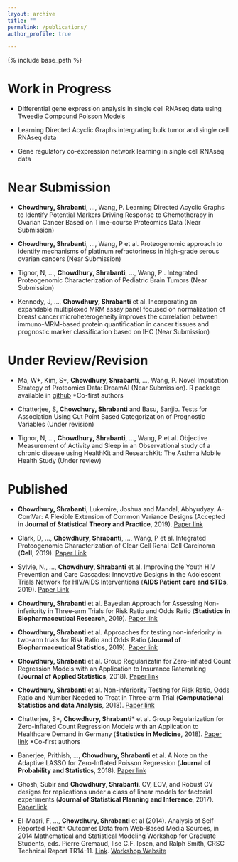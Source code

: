 ```yaml
---
layout: archive
title: ""
permalink: /publications/
author_profile: true

---
```


{% include base_path %}

Work in Progress
======

* Differential gene expression analysis in single cell RNAseq data using Tweedie Compound Poisson Models

* Learning Directed Acyclic Graphs intergrating bulk tumor and single cell RNAseq data

* Gene regulatory co-expression network learning in single cell RNAseq data


Near Submission
======
* **Chowdhury, Shrabanti**, ..., Wang, P. Learning Directed Acyclic Graphs to Identify Potential Markers Driving Response to Chemotherapy in Ovarian Cancer Based on Time-course Proteomics Data (Near Submission)

* **Chowdhury, Shrabanti**, ..., Wang, P et al. Proteogenomic approach to identify mechanisms of platinum refractoriness in high-grade serous ovarian cancers (Near Submission)

* Tignor, N, ..., **Chowdhury, Shrabanti**, ..., Wang, P . Integrated Proteogenomic Characterization of Pediatric Brain Tumors (Near Submission)

* Kennedy, J, ..., **Chowdhury, Shrabanti** et al. Incorporating an expandable multiplexed MRM assay panel focused on normalization of breast cancer microheterogeneity improves the correlation between immuno-MRM-based protein quantification in cancer tissues and prognostic marker classification based on IHC (Near Submission)


Under Review/Revision
======

* Ma, W\*, Kim, S\*, **Chowdhury, Shrabanti**, ..., Wang, P. Novel Imputation Strategy of Proteomics Data: DreamAI (Near Submission). R package available in [github](https://github.com/WangLab-MSSM/DreamAI) 
\*Co-first authors

* Chatterjee, S, **Chowdhury, Shrabanti** and Basu, Sanjib. Tests for Association Using Cut Point Based Categorization of Prognostic Variables (Under revision)
           
* Tignor, N, ..., **Chowdhury, Shrabanti**, ..., Wang, P et al. Objective Measurement of Activity and Sleep in an Observational study of a chronic disease using HealthKit and ResearchKit: The Asthma Mobile Health Study (Under review)


Published
======
* **Chowdhury, Shrabanti**, Lukemire, Joshua and Mandal, Abhyudyay. A-ComVar: A Flexible Extension of Common Variance Designs (Accepted  in **Journal of Statistical Theory and Practice**, 2019). [Paper link](https://arxiv.org/abs/1904.02597)

* Clark, D, ..., **Chowdhury, Shrabanti**, ..., Wang, P et al. Integrated Proteogenomic Characterization of Clear Cell Renal Cell Carcinoma (**Cell**, 2019). [Paper Link](https://www.cell.com/cell/fulltext/S0092-8674(19)31123-7?rss=yes)  

* Sylvie, N., ..., **Chowdhury, Shrabanti** et al. Improving the Youth HIV Prevention and Care Cascades: Innovative Designs in the Adolescent Trials Network for HIV/AIDS Interventions (**AIDS Patient care and STDs**, 2019). [Paper Link](https://www.liebertpub.com/doi/full/10.1089/apc.2019.0095) 

* **Chowdhury, Shrabanti** et al. Bayesian Approach for Assessing Non-inferiority in Three-arm Trials for Risk Ratio and Odds Ratio (**Statistics in Biopharmaceutical Research**, 2019). [Paper link](https://amstat.tandfonline.com/doi/full/10.1080/19466315.2018.1554504)
			
* **Chowdhury, Shrabanti** et al. Approaches for testing non-inferiority in two-arm trials for Risk Ratio and Odds Ratio (**Journal of Biopharmaceutical Statistics**, 2019). [Paper link](https://www.tandfonline.com/doi/abs/10.1080/10543406.2019.1572616)
			
		 		
* **Chowdhury, Shrabanti** et al. Group Regularizatin for Zero-inflated Count Regression Models with an Application to Insurance Ratemaking (**Journal of Applied Statistics**, 2018). [Paper link](https://www.tandfonline.com/doi/abs/10.1080/02664763.2018.1555232)
		 
			
* **Chowdhury, Shrabanti** et al. Non-inferiority Testing for Risk Ratio, Odds Ratio and Number Needed to Treat in Three-arm Trial (**Computational Statistics and data Analysis**, 2018). [Paper link](https://www.sciencedirect.com/science/article/pii/S0167947318302019)
			
* Chatterjee, S\*, **Chowdhury, Shrabanti**\* et al. Group Regularization for Zero-inflated Count Regression Models with an Application to Healthcare Demand in Germany (**Statistics in Medicine**, 2018). [Paper link](https://onlinelibrary.wiley.com/doi/abs/10.1002/sim.7804)
\*Co-first authors
			

* Banerjee, Prithish, ..., **Chowdhury, Shrabanti** et al. A Note on the Adaptive LASSO for Zero-Inflated Poisson Regression (**Journal of Probability and Statistics**, 2018). [Paper link](https://www.hindawi.com/journals/jps/2018/2834183/abs/)
			
* Ghosh, Subir and **Chowdhury, Shrabanti**. CV, ECV, and Robust CV designs for replications under a class of linear models for factorial experiments (**Journal of Statistical Planning and Inference**, 2017). [Paper link](https://www.sciencedirect.com/science/article/pii/S0378375817300393)

* El-Masri, F, ..., **Chowdhury, Shrabanti** et al (2014).  Analysis of Self-Reported Health Outcomes Data from Web-Based Media Sources, in 2014 Mathematical and Statistical Modeling Workshop for Graduate Students, eds. Pierre Gremaud, Ilse C.F. Ipsen, and Ralph Smith, CRSC Technical Report TR14-11. [Link](https://projects.ncsu.edu/crsc/reports/ftp/pdf/crsc-tr14-11.pdf). [Workshop Website](https://samsiatrtp.wordpress.com/tag/imsm/) 

